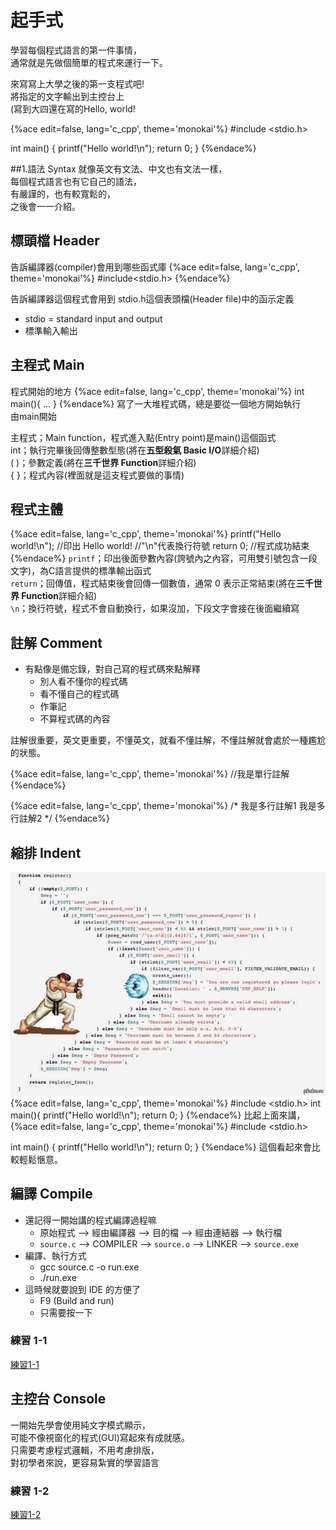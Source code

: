 # 起手式
學習每個程式語言的第一件事情，  
通常就是先做個簡單的程式來運行一下。  

來寫寫上大學之後的第一支程式吧!  
將指定的文字輸出到主控台上  
(寫到大四還在寫的Hello, world!  

{%ace edit=false, lang='c_cpp', theme='monokai'%}
#include <stdio.h>

int main()
{
   printf("Hello world!\n");
   return 0;
}
{%endace%}

##1.語法 Syntax
就像英文有文法、中文也有文法一樣，<br>
每個程式語言也有它自己的語法，<br>
有嚴謹的，也有較寬鬆的，<br>
之後會一一介紹。

## 標頭檔 Header
告訴編譯器(compiler)會用到哪些函式庫
{%ace edit=false, lang='c_cpp', theme='monokai'%}
#include<stdio.h>
{%endace%}

告訴編譯器這個程式會用到 stdio.h這個表頭檔(Header file)中的函示定義  
* stdio = standard input and output
* 標準輸入輸出

## 主程式 Main
程式開始的地方
{%ace edit=false, lang='c_cpp', theme='monokai'%}
int main(){
    ...
}
{%endace%}
寫了一大堆程式碼，總是要從一個地方開始執行  
由main開始  

主程式；Main function，程式進入點(Entry point)是main()這個函式  
int；執行完畢後回傳整數型態(將在**五型殺氣 Basic I/O**詳細介紹)  
( )；參數定義(將在**三千世界 Function**詳細介紹)  
{ }；程式內容(裡面就是這支程式要做的事情)  

## 程式主體
{%ace edit=false, lang='c_cpp', theme='monokai'%}
printf("Hello world!\n");
  //印出 Hello world!
  //"\n"代表換行符號
return 0;
  //程式成功結束
{%endace%}
`printf`；印出後面參數內容(誇號內之內容，可用雙引號包含一段文字)，為C語言提供的標準輸出函式  
`return`；回傳值，程式結束後會回傳一個數值，通常 0 表示正常結束(將在**三千世界 Function**詳細介紹)   
`\n`；換行符號，程式不會自動換行，如果沒加，下段文字會接在後面繼續寫  

## 註解 Comment
* 有點像是備忘錄，對自己寫的程式碼來點解釋
    * 別人看不懂你的程式碼  
    * 看不懂自己的程式碼  
    * 作筆記  
    * 不算程式碼的內容  

註解很重要，英文更重要，不懂英文，就看不懂註解，不懂註解就會處於一種尷尬的狀態。   

{%ace edit=false, lang='c_cpp', theme='monokai'%}
//我是單行註解
{%endace%}

{%ace edit=false, lang='c_cpp', theme='monokai'%}
/*
    我是多行註解1
    我是多行註解2
*/
{%endace%}
## 縮排 Indent
![img/indent.jpg](img/indent.jpg)
{%ace edit=false, lang='c_cpp', theme='monokai'%}
#include <stdio.h>
int main(){
printf("Hello world!\n");
return 0;
}
{%endace%}
比起上面來講，
{%ace edit=false, lang='c_cpp', theme='monokai'%}
#include <stdio.h>

int main()
{
   printf("Hello world!\n");
   return 0;
}
{%endace%}
這個看起來會比較輕鬆愜意。

## 編譯 Compile
* 還記得一開始講的程式編譯過程嘛
  * 原始程式 --> 經由編譯器 --> 目的檔 --> 經由連結器 --> 執行檔  
  * `source.c` --> COMPILER --> `source.o` --> LINKER --> `source.exe`  
* 編譯、執行方式
  * gcc source.c -o run.exe
  * ./run.exe
* 這時候就要說到 IDE 的方便了
  * F9 (Build and run)
  * 只需要按一下

### 練習 1-1
[練習1-1](Ch1/05_practice.md)

## 主控台 Console
一開始先學會使用純文字模式顯示，  
可能不像視窗化的程式(GUI)寫起來有成就感。  
只需要考慮程式邏輯，不用考慮排版，  
對初學者來說，更容易紮實的學習語言

### 練習 1-2
[練習1-2](Ch1/05_practice.md)